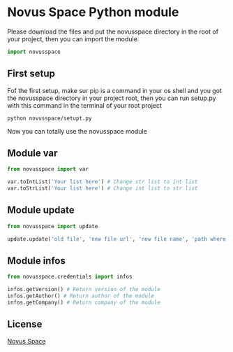 # Novus Space Python module
Please download the files and put the novusspace directory in the root of your project, then you can import the module.
```python
import novusspace
```
## First setup
Fof the first setup, make sur pip is a command in your os shell and you got the novusspace directory in your project root, then you can run setup.py with this command in the terminal of your root project
```
python novusspace/setupt.py
```
Now you can totally use the novusspace module

## Module var
```python
from novusspace import var

var.toIntList('Your list here') # Change str list to int list
var.toStrList('Your list here') # Change int list to str list
```

## Module update
```python
from novusspace import update

update.update('old file', 'new file url', 'new file name', 'path where the new file will be added', logs=(False is the basic set up))
```

## Module infos
```python
from novusspace.credentials import infos

infos.getVersion() # Return version of the module
infos.getAuthor() # Return author of the module
infos.getCompany() # Return company of the module
```

## License
[Novus Space](https://novusspace.inovaperf.me/License.html)
